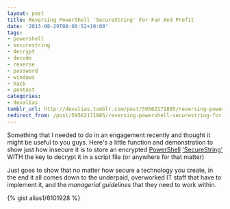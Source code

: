 ```yaml
---
layout: post
title: Reversing PowerShell 'SecureString' For Fun And Profit
date: '2013-08-29T08:00:52+10:00'
tags:
- powershell
- securestring
- decrypt
- decode
- reverse
- password
- windows
- hack
- pentest
categories:
- devalias
tumblr_url: http://devalias.tumblr.com/post/59562171885/reversing-powershell-securestring-for-fun-and
redirect_from: /post/59562171885/reversing-powershell-securestring-for-fun-and
---
```

Something that I needed to do in an engagement recently and thought it might be useful to you guys. Here's a little function and demonstration to show just how insecure it is to store an encrypted [PowerShell](https://en.wikipedia.org/wiki/Windows_PowerShell) ['SecureString'](http://social.technet.microsoft.com/wiki/contents/articles/4546.working-with-passwords-secure-strings-and-credentials-in-windows-powershell.aspx) WITH the key to decrypt it in a script file (or anywhere for that matter)

Just goes to show that no matter how secure a technology you create, in the end it all comes down to the underpaid, overworked IT staff that have to implement it, and the *managerial guidelines* that they need to work within.

{% gist alias1/6101928 %}
